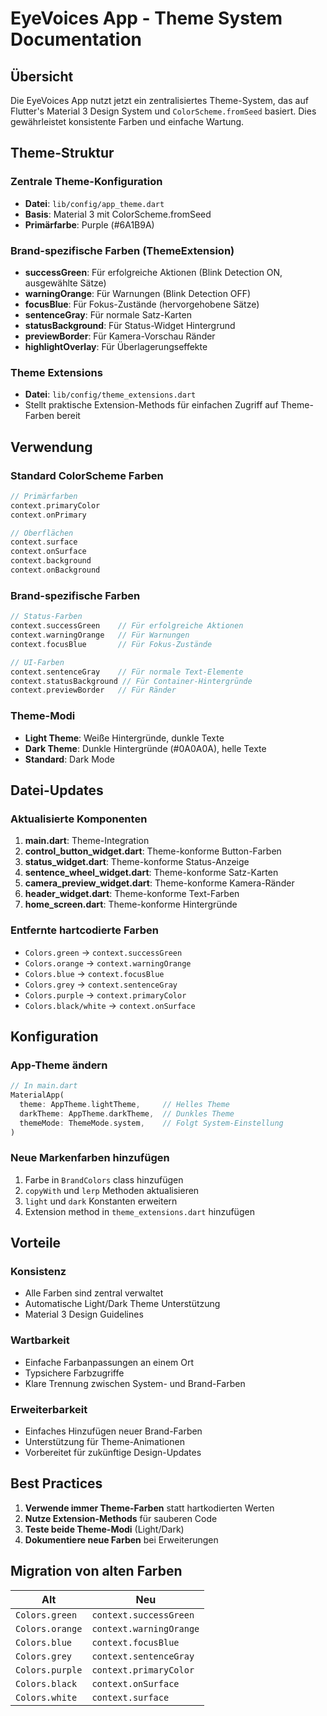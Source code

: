 # EyeVoices App - Theme System Documentation

## Übersicht

Die EyeVoices App nutzt jetzt ein zentralisiertes Theme-System, das auf Flutter's Material 3 Design System und `ColorScheme.fromSeed` basiert. Dies gewährleistet konsistente Farben und einfache Wartung.

## Theme-Struktur

### Zentrale Theme-Konfiguration

- **Datei**: `lib/config/app_theme.dart`
- **Basis**: Material 3 mit ColorScheme.fromSeed
- **Primärfarbe**: Purple (#6A1B9A)

### Brand-spezifische Farben (ThemeExtension)

- **successGreen**: Für erfolgreiche Aktionen (Blink Detection ON, ausgewählte Sätze)
- **warningOrange**: Für Warnungen (Blink Detection OFF)
- **focusBlue**: Für Fokus-Zustände (hervorgehobene Sätze)
- **sentenceGray**: Für normale Satz-Karten
- **statusBackground**: Für Status-Widget Hintergrund
- **previewBorder**: Für Kamera-Vorschau Ränder
- **highlightOverlay**: Für Überlagerungseffekte

### Theme Extensions

- **Datei**: `lib/config/theme_extensions.dart`
- Stellt praktische Extension-Methods für einfachen Zugriff auf Theme-Farben bereit

## Verwendung

### Standard ColorScheme Farben

```dart
// Primärfarben
context.primaryColor
context.onPrimary

// Oberflächen
context.surface
context.onSurface
context.background
context.onBackground
```

### Brand-spezifische Farben

```dart
// Status-Farben
context.successGreen    // Für erfolgreiche Aktionen
context.warningOrange   // Für Warnungen
context.focusBlue       // Für Fokus-Zustände

// UI-Farben
context.sentenceGray    // Für normale Text-Elemente
context.statusBackground // Für Container-Hintergründe
context.previewBorder   // Für Ränder
```

### Theme-Modi

- **Light Theme**: Weiße Hintergründe, dunkle Texte
- **Dark Theme**: Dunkle Hintergründe (#0A0A0A), helle Texte
- **Standard**: Dark Mode

## Datei-Updates

### Aktualisierte Komponenten

1. **main.dart**: Theme-Integration
2. **control_button_widget.dart**: Theme-konforme Button-Farben
3. **status_widget.dart**: Theme-konforme Status-Anzeige
4. **sentence_wheel_widget.dart**: Theme-konforme Satz-Karten
5. **camera_preview_widget.dart**: Theme-konforme Kamera-Ränder
6. **header_widget.dart**: Theme-konforme Text-Farben
7. **home_screen.dart**: Theme-konforme Hintergründe

### Entfernte hartcodierte Farben

- `Colors.green` → `context.successGreen`
- `Colors.orange` → `context.warningOrange`
- `Colors.blue` → `context.focusBlue`
- `Colors.grey` → `context.sentenceGray`
- `Colors.purple` → `context.primaryColor`
- `Colors.black/white` → `context.onSurface`

## Konfiguration

### App-Theme ändern

```dart
// In main.dart
MaterialApp(
  theme: AppTheme.lightTheme,     // Helles Theme
  darkTheme: AppTheme.darkTheme,  // Dunkles Theme
  themeMode: ThemeMode.system,    // Folgt System-Einstellung
)
```

### Neue Markenfarben hinzufügen

1. Farbe in `BrandColors` class hinzufügen
2. `copyWith` und `lerp` Methoden aktualisieren
3. `light` und `dark` Konstanten erweitern
4. Extension method in `theme_extensions.dart` hinzufügen

## Vorteile

### Konsistenz

- Alle Farben sind zentral verwaltet
- Automatische Light/Dark Theme Unterstützung
- Material 3 Design Guidelines

### Wartbarkeit

- Einfache Farbanpassungen an einem Ort
- Typsichere Farbzugriffe
- Klare Trennung zwischen System- und Brand-Farben

### Erweiterbarkeit

- Einfaches Hinzufügen neuer Brand-Farben
- Unterstützung für Theme-Animationen
- Vorbereitet für zukünftige Design-Updates

## Best Practices

1. **Verwende immer Theme-Farben** statt hartkodierten Werten
2. **Nutze Extension-Methods** für sauberen Code
3. **Teste beide Theme-Modi** (Light/Dark)
4. **Dokumentiere neue Farben** bei Erweiterungen

## Migration von alten Farben

| Alt             | Neu                     |
| --------------- | ----------------------- |
| `Colors.green`  | `context.successGreen`  |
| `Colors.orange` | `context.warningOrange` |
| `Colors.blue`   | `context.focusBlue`     |
| `Colors.grey`   | `context.sentenceGray`  |
| `Colors.purple` | `context.primaryColor`  |
| `Colors.black`  | `context.onSurface`     |
| `Colors.white`  | `context.surface`       |
